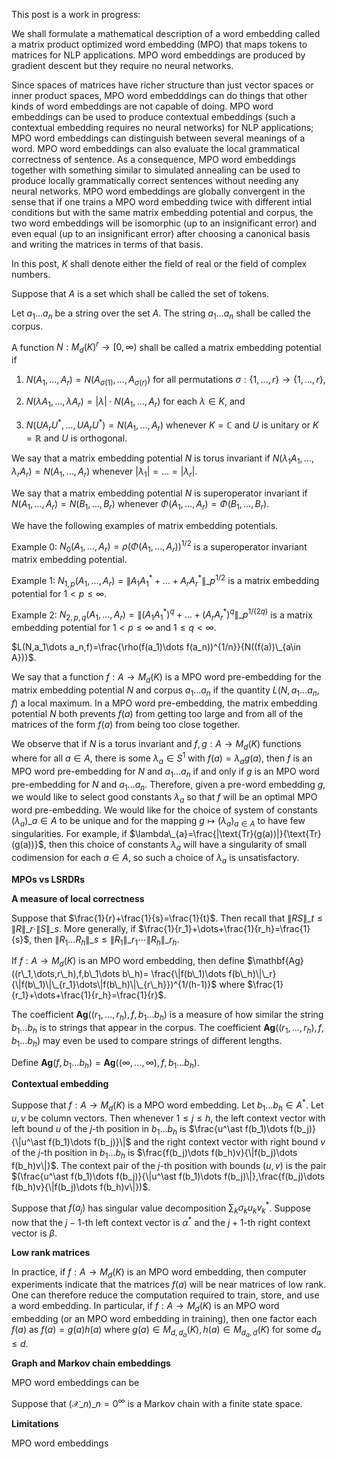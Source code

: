 This post is a work in progress:

We shall formulate a mathematical description of a word embedding called a matrix product optimized word embedding (MPO) that maps tokens to matrices for NLP applications. MPO word embeddings are produced by gradient descent but they require no neural networks.

Since spaces of matrices have richer structure than just vector spaces or inner product spaces, MPO word embedddings can do things that other kinds of word embeddings are not capable of doing. MPO word embeddings can be used to produce contextual embeddings (such a contextual embedding requires no neural networks) for NLP applications; MPO word embeddings can distinguish between several meanings of a word. MPO word embeddings can also evaluate the local grammatical correctness of sentence. As a consequence, MPO word embeddings together with something similar to simulated annealing can be used to produce locally grammatically correct sentences without needing any neural networks. MPO word embeddings are globally convergent in the sense that if one trains a MPO word embedding twice with different intial conditions but with the same matrix embedding potential and corpus, the two word embeddings will be isomorphic (up to an insignificant error) and even equal (up to an insignificant error) after choosing a canonical basis and writing the matrices in terms of that basis.

In this post, $K$ shall denote either the field of real or the field of complex numbers.

Suppose that $A$ is a set which shall be called the set of tokens.

Let $a_1\dots a_n$ be a string over the set $A$. The string $a_1\dots a_n$ shall be called the corpus.

A function $N:M_d(K)^r\rightarrow [0,\infty)$ shall be called a matrix embedding potential if

1. $N(A_1,\dots,A_r)=N(A_{\sigma(1)},\dots,A_{\sigma(r)})$ for all permutations $\sigma:\{1,\dots,r\}\rightarrow\{1,\dots,r\}$,

2. $N(\lambda A_1,\dots,\lambda A_r)=|\lambda|\cdot N(A_1,\dots,A_r)$ for each $\lambda\in K$, and

3. $N(UA_rU^{\ast},\dots,UA_rU^{\ast})=N(A_1,\dots,A_r)$ whenever $K=\mathbb{C}$ and $U$ is unitary or $K=\mathbb{R}$ and $U$ is orthogonal.

We say that a matrix embedding potential $N$ is torus invariant if $N(\lambda_1 A_1,\dots,\lambda_r A_r)=N(A_1,\dots,A_r)$ whenever
$|\lambda_1|=\dots=|\lambda_r|$.

We say that a matrix embedding potential $N$ is superoperator invariant if $N(A_1,\dots,A_r)=N(B_1,\dots,B_r)$ whenever $\Phi(A_1,\dots,A_r)=\Phi(B_1,\dots,B_r)$.

We have the following examples of matrix embedding potentials.

Example 0: $N_0(A_1,\dots,A_r)=\rho(\Phi(A_1,\dots,A_r))^{1/2}$ is a superoperator invariant matrix embedding potential.

Example 1: $N_{1,p}(A_1,\dots,A_r)=\|A_1A_1^\ast+\dots+A_rA_r^\ast\|\_p^{1/2}$ is a matrix embedding potential for $1 < p\leq\infty$.

Example 2: $N_{2,p,q}(A_1,\dots,A_r)=\|(A_1A_1^\ast)^q+\dots+(A_rA_r^\ast)^q\|\_p^{1/(2q)}$ is a matrix embedding potential for $1 < p\leq\infty$ and $1\leq q < \infty.$

$L(N,a_1\dots a_n,f)=\frac{\rho(f(a_1)\dots f(a_n))^{1/n}}{N((f(a))\_{a\in A})}$.

We say that a function $f:A\rightarrow M_d(K)$ is a MPO word pre-embedding for the matrix embedding potential $N$ and corpus $a_1\dots a_n$ if the quantity $L(N,a_1\dots a_n,f)$ a local maximum. In a MPO word pre-embedding, the matrix embedding potential $N$ both prevents $f(a)$ from getting too large and from all of the matrices of the form $f(a)$ from being too close together. 

We observe that if $N$ is a torus invariant and $f,g:A\rightarrow M_d(K)$ functions where for all $a\in A$, there is some $\lambda_a\in S^1$ with
$f(a)=\lambda_a g(a)$, then $f$ is an MPO word pre-embedding for $N$ and $a_1\dots a_n$ if and only if $g$ is an MPO word pre-embedding for $N$ and $a_1\dots a_n$. Therefore, given a pre-word embedding $g$, we would like to select good constants $\lambda_a$ so that $f$ will be an optimal MPO word pre-embedding. We would like for the choice of system of constants $(\lambda_{a})\_{a\in A}$ to be unique and for the mapping $g\mapsto(\lambda_{a})_{a\in A}$ to have few singularities.  For example, if $\lambda\_{a}=\frac{|\text{Tr}(g(a))|}{\text{Tr}(g(a))}$, then this choice of constants $\lambda_a$ will have a singularity of small codimension for each $a\in A$, so such a choice of $\lambda_{a}$ is unsatisfactory.

**MPOs vs LSRDRs**



**A measure of local correctness**

Suppose that $\frac{1}{r}+\frac{1}{s}=\frac{1}{t}$. Then recall that
$\|RS\|\_t\leq\|R\|\_r\cdot\|S\|\_s$. More generally, if $\frac{1}{r_1}+\dots+\frac{1}{r_h}=\frac{1}{s}$, then
$\|R_1\dots R_h\|\_s\leq\|R_1\|\_{r_1}\cdots\|R_h\|\_{r_h}$. 

If $f:A\rightarrow M_d(K)$ is an MPO word embedding, then define $\mathbf{Ag}((r\_1,\dots,r\_h),f,b\_1\dots b\_h)=
\frac{\|f(b\_1)\dots f(b\_h)\|\_r}{\|f(b\_1)\|\_{r_1}\dots\|f(b\_h)\|\_{r\_h}})^{1/(h-1)}$ where $\frac{1}{r_1}+\dots+\frac{1}{r_h}=\frac{1}{r}$.

The coefficient $\mathbf{Ag}((r_1,\dots,r_h),f,b_1\dots b_h)$ is a measure of how similar the string $b_1\dots b_h$ is to strings that appear in the corpus. The coefficient $\mathbf{Ag}((r_1,\dots,r_h),f,b_1\dots b_h)$ may even be used to compare strings of different lengths.

Define $\mathbf{Ag}(f,b_1\dots b_h)=\mathbf{Ag}((\infty,\dots,\infty),f,b_1\dots b_h)$.

**Contextual embedding**

Suppose that $f:A\rightarrow M_d(K)$ is a MPO word embedding. Let $b_1\dots b_h\in A^\ast$. Let $u,v$ be column vectors. Then whenever
$1\leq j\leq h$, the left context vector with left bound $u$ of the $j$-th position in $b_1\dots b_h$ is $\frac{u^\ast f(b_1)\dots f(b_j)}{\|u^\ast f(b_1)\dots f(b_j)}\|$ and the right context vector with right bound $v$ of the $j$-th position in $b_1\dots b_h$ is $\frac{f(b_j)\dots f(b_h)v}{\|f(b_j)\dots f(b_h)v\|}$. The context pair of the $j$-th position with bounds $(u,v)$ is the pair
$(\frac{u^\ast f(b_1)\dots f(b_j)}{\|u^\ast f(b_1)\dots f(b_j)\|},\frac{f(b_j)\dots f(b_h)v}{\|f(b_j)\dots f(b_h)v\|})$.

Suppose that $f(a_j)$ has singular value decomposition $\sum_k\sigma_ku_kv_k^\ast$. Suppose now that the $j-1$-th left context vector is $\alpha^\ast$ and the $j+1$-th right context vector is $\beta$.




**Low rank matrices**

In practice, if $f:A\rightarrow M_d(K)$ is an MPO word embedding, then computer experiments indicate that the matrices $f(a)$ will be near matrices of low rank. One can therefore reduce the computation required to train, store, and use a word embedding. In particular, if $f:A\rightarrow M_d(K)$ is an MPO word embedding (or an MPO word embedding in training), then one factor each $f(a)$ as $f(a)=g(a)h(a)$ where $g(a)\in M_{d,d_a}(K),h(a)\in M_{d_a,d}(K)$ for some $d_a\leq d$.


**Graph and Markov chain embeddings**

MPO word embeddings can be 

Suppose that $(\mathcal{X}\_n)\_{n=0}^{\infty}$ is a Markov chain with a finite state space.


**Limitations**

MPO word embeddings 




